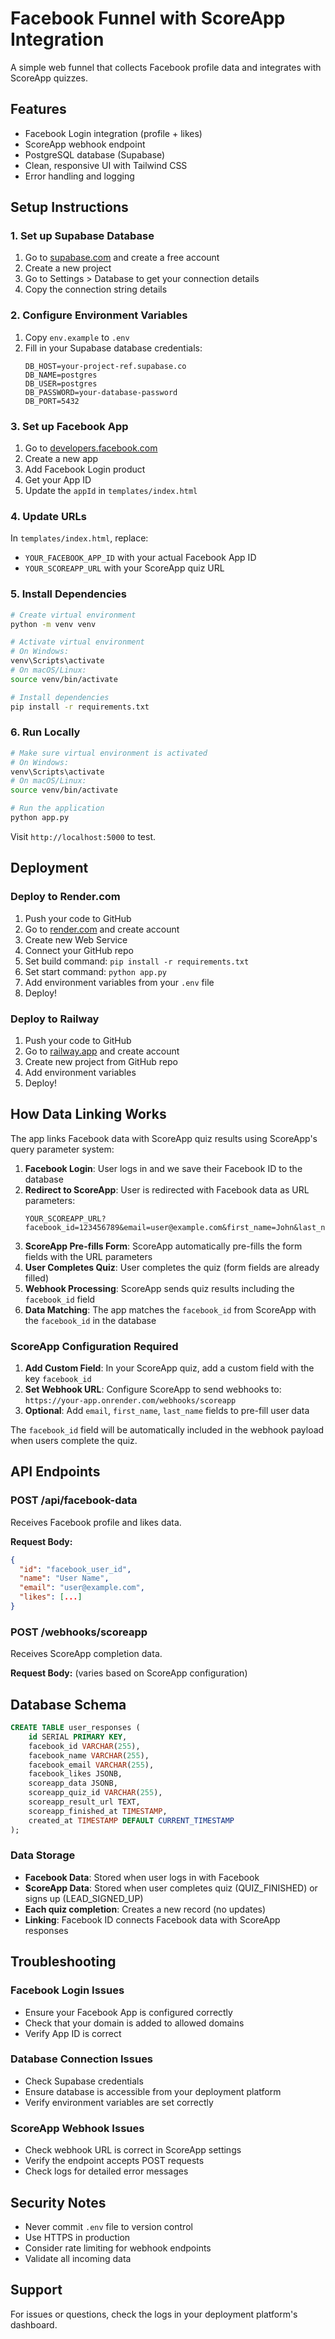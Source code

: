 # Facebook Funnel with ScoreApp Integration

A simple web funnel that collects Facebook profile data and integrates with ScoreApp quizzes.

## Features

- Facebook Login integration (profile + likes)
- ScoreApp webhook endpoint
- PostgreSQL database (Supabase)
- Clean, responsive UI with Tailwind CSS
- Error handling and logging

## Setup Instructions

### 1. Set up Supabase Database

1. Go to [supabase.com](https://supabase.com) and create a free account
2. Create a new project
3. Go to Settings > Database to get your connection details
4. Copy the connection string details

### 2. Configure Environment Variables

1. Copy `env.example` to `.env`
2. Fill in your Supabase database credentials:
   ```
   DB_HOST=your-project-ref.supabase.co
   DB_NAME=postgres
   DB_USER=postgres
   DB_PASSWORD=your-database-password
   DB_PORT=5432
   ```

### 3. Set up Facebook App

1. Go to [developers.facebook.com](https://developers.facebook.com)
2. Create a new app
3. Add Facebook Login product
4. Get your App ID
5. Update the `appId` in `templates/index.html`

### 4. Update URLs

In `templates/index.html`, replace:
- `YOUR_FACEBOOK_APP_ID` with your actual Facebook App ID
- `YOUR_SCOREAPP_URL` with your ScoreApp quiz URL

### 5. Install Dependencies

```bash
# Create virtual environment
python -m venv venv

# Activate virtual environment
# On Windows:
venv\Scripts\activate
# On macOS/Linux:
source venv/bin/activate

# Install dependencies
pip install -r requirements.txt
```

### 6. Run Locally

```bash
# Make sure virtual environment is activated
# On Windows:
venv\Scripts\activate
# On macOS/Linux:
source venv/bin/activate

# Run the application
python app.py
```

Visit `http://localhost:5000` to test.

## Deployment

### Deploy to Render.com

1. Push your code to GitHub
2. Go to [render.com](https://render.com) and create account
3. Create new Web Service
4. Connect your GitHub repo
5. Set build command: `pip install -r requirements.txt`
6. Set start command: `python app.py`
7. Add environment variables from your `.env` file
8. Deploy!

### Deploy to Railway

1. Push your code to GitHub
2. Go to [railway.app](https://railway.app) and create account
3. Create new project from GitHub repo
4. Add environment variables
5. Deploy!

## How Data Linking Works

The app links Facebook data with ScoreApp quiz results using ScoreApp's query parameter system:

1. **Facebook Login**: User logs in and we save their Facebook ID to the database
2. **Redirect to ScoreApp**: User is redirected with Facebook data as URL parameters:
   ```
   YOUR_SCOREAPP_URL?facebook_id=123456789&email=user@example.com&first_name=John&last_name=Smith
   ```
3. **ScoreApp Pre-fills Form**: ScoreApp automatically pre-fills the form fields with the URL parameters
4. **User Completes Quiz**: User completes the quiz (form fields are already filled)
5. **Webhook Processing**: ScoreApp sends quiz results including the `facebook_id` field
6. **Data Matching**: The app matches the `facebook_id` from ScoreApp with the `facebook_id` in the database

### ScoreApp Configuration Required

1. **Add Custom Field**: In your ScoreApp quiz, add a custom field with the key `facebook_id`
2. **Set Webhook URL**: Configure ScoreApp to send webhooks to: `https://your-app.onrender.com/webhooks/scoreapp`
3. **Optional**: Add `email`, `first_name`, `last_name` fields to pre-fill user data

The `facebook_id` field will be automatically included in the webhook payload when users complete the quiz.

## API Endpoints

### POST /api/facebook-data
Receives Facebook profile and likes data.

**Request Body:**
```json
{
  "id": "facebook_user_id",
  "name": "User Name",
  "email": "user@example.com",
  "likes": [...]
}
```

### POST /webhooks/scoreapp
Receives ScoreApp completion data.

**Request Body:** (varies based on ScoreApp configuration)

## Database Schema

```sql
CREATE TABLE user_responses (
    id SERIAL PRIMARY KEY,
    facebook_id VARCHAR(255),
    facebook_name VARCHAR(255),
    facebook_email VARCHAR(255),
    facebook_likes JSONB,
    scoreapp_data JSONB,
    scoreapp_quiz_id VARCHAR(255),
    scoreapp_result_url TEXT,
    scoreapp_finished_at TIMESTAMP,
    created_at TIMESTAMP DEFAULT CURRENT_TIMESTAMP
);
```

### Data Storage

- **Facebook Data**: Stored when user logs in with Facebook
- **ScoreApp Data**: Stored when user completes quiz (QUIZ_FINISHED) or signs up (LEAD_SIGNED_UP)
- **Each quiz completion**: Creates a new record (no updates)
- **Linking**: Facebook ID connects Facebook data with ScoreApp responses

## Troubleshooting

### Facebook Login Issues
- Ensure your Facebook App is configured correctly
- Check that your domain is added to allowed domains
- Verify App ID is correct

### Database Connection Issues
- Check Supabase credentials
- Ensure database is accessible from your deployment platform
- Verify environment variables are set correctly

### ScoreApp Webhook Issues
- Check webhook URL is correct in ScoreApp settings
- Verify the endpoint accepts POST requests
- Check logs for detailed error messages

## Security Notes

- Never commit `.env` file to version control
- Use HTTPS in production
- Consider rate limiting for webhook endpoints
- Validate all incoming data

## Support

For issues or questions, check the logs in your deployment platform's dashboard. 